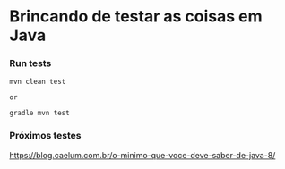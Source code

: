 # Brincando de testar as coisas em Java


### Run tests

    mvn clean test

    or

    gradle mvn test


### Próximos testes

https://blog.caelum.com.br/o-minimo-que-voce-deve-saber-de-java-8/

